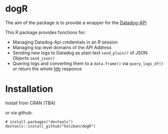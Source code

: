 # dogR
The aim of the package is to provide a wrapper for the [Datadog-API](https://docs.datadoghq.com/api/)

This R package provides functions for:
* Managing Datadog-Api credentials in an R session
* Managing top level domains of the API Address
* Sending new logs to Datadog as plain text `send_plain()` of JSON Objects `send_json()`
* Quering logs and converting them to a `data.frame()` via `query_logs_df()` or return the whole [httr](https://httr.r-lib.org/index.html) responce

# Installation
Install from CRAN (TBA)


or via github:
```{r, eval=FALSE}
# install.packages("devtools")
devtools::install_github("holzben/dogR")
